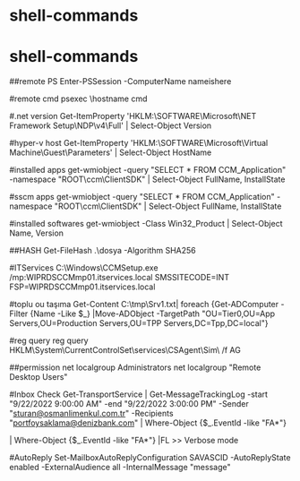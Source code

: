 # shell-commands

# shell-commands

##remote PS
Enter-PSSession -ComputerName nameishere

#remote cmd
psexec \\hostname cmd

#.net version
Get-ItemProperty 'HKLM:\SOFTWARE\Microsoft\NET Framework Setup\NDP\v4\Full' | Select-Object Version

#hyper-v host
Get-ItemProperty 'HKLM:\SOFTWARE\Microsoft\Virtual Machine\Guest\Parameters\' | Select-Object HostName

#installed apps
get-wmiobject -query "SELECT * FROM CCM_Application" -namespace "ROOT\ccm\ClientSDK" | Select-Object FullName, InstallState

#sscm apps
get-wmiobject -query "SELECT * FROM CCM_Application" -namespace "ROOT\ccm\ClientSDK" | Select-Object FullName, InstallState

#installed softwares
get-wmiobject -Class Win32_Product | Select-Object Name, Version

##HASH
Get-FileHash .\dosya -Algorithm SHA256

#ITServices
C:\Windows\CCMSetup.exe /mp:WIPRDSCCMmp01.itservices.local SMSSITECODE=INT FSP=WIPRDSCCMmp01.itservices.local

#toplu ou taşıma
Get-Content C:\tmp\Srv1.txt| foreach {Get-ADComputer -Filter {Name -Like $_} |Move-ADObject -TargetPath "OU=Tier0,OU=App Servers,OU=Production Servers,OU=TPP Servers,DC=Tpp,DC=local"}

#reg query
reg query HKLM\System\CurrentControlSet\services\CSAgent\Sim\ /f AG

##permission
net localgroup Administrators
net localgroup "Remote Desktop Users"

#Inbox Check
Get-TransportService | Get-MessageTrackingLog -start "9/22/2022 9:00:00 AM" -end "9/22/2022 3:00:00 PM" -Sender "sturan@osmanlimenkul.com.tr" -Recipients "portfoysaklama@denizbank.com" | Where-Object {$_.EventId -like "FA*"}

| Where-Object {$_.EventId -like "FA*"} |FL >> Verbose mode

#AutoReply
Set-MailboxAutoReplyConfiguration SAVASCID -AutoReplyState enabled -ExternalAudience all -InternalMessage "message"


